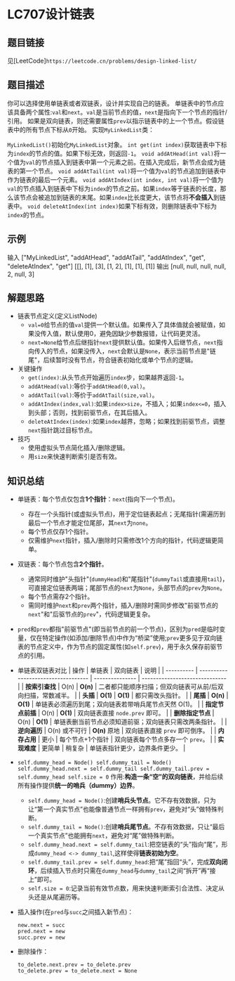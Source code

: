 # LC707设计链表

## 题目链接
见[LeetCode]`https://leetcode.cn/problems/design-linked-list/`

## 题目描述
你可以选择使用单链表或者双链表，设计并实现自己的链表。
单链表中的节点应该具备两个属性:`val`和`next`。`val`是当前节点的值，`next`是指向下一个节点的指针/引用。
如果是双向链表，则还需要属性`prev`以指示链表中的上一个节点。假设链表中的所有节点下标从`0`开始。
实现`MyLinkedList`类：

`MyLinkedList()`初始化`MyLinkedList`对象。
`int get(int index)`获取链表中下标为`index`的节点的值。如果下标无效，则返回`-1`。
`void addAtHead(int val)`将一个值为`val`的节点插入到链表中第一个元素之前。在插入完成后，新节点会成为链表的第一个节点。
`void addAtTail(int val)`将一个值为`val`的节点追加到链表中作为链表的最后一个元素。
`void addAtIndex(int index, int val)`将一个值为`val`的节点插入到链表中下标为`index`的节点之前。如果`index`等于链表的长度，那么该节点会被追加到链表的末尾。如果`index`比长度更大，该节点将**不会插入**到链表中。
`void deleteAtIndex(int index)`如果下标有效，则删除链表中下标为`index`的节点。

## 示例
输入
["MyLinkedList", "addAtHead", "addAtTail", "addAtIndex", "get", "deleteAtIndex", "get"]
[[], [1], [3], [1, 2], [1], [1], [1]]
输出
[null, null, null, null, 2, null, 3]

## 解题思路
 - 链表节点定义(定义ListNode)
    - `val=0`给节点的值`val`提供一个默认值。如果传入了具体值就会被赋值，如果没传入值，默认使用0，避免因缺少参数报错，让代码更灵活。
    - `next=None`给节点后继指针`next`提供默认值。如果传入后继节点，`next`指向传入的节点，如果没传入，`next`会默认是`None`，表示当前节点是"链尾"，后续暂时没有节点，符合链表初始化或单个节点的逻辑。
 - 关键操作
    - `get(index)`:从头节点开始遍历`index`步，如果越界返回`-1`。
    - `addAtHead(val)`:等价于`addAtHead(0,val)`。
    - `addAtTail(val)`:等价于`addAtTail(size,val)`。
    - `addAtIndex(index,val)`:如果`index>size`，不插入；如果`index<=0`，插入到头部；否则，找到前驱节点，在其后插入。
    - `deleteAtIndex(index)`:如果`index`越界，忽略；如果找到前驱节点，调整`next`指针跳过目标节点。
 - 技巧
    - 使用虚拟头节点简化插入/删除逻辑。
    - 用`size`来快速判断索引是否有效。

## 知识总结
 - 单链表：每个节点仅包含**1个指针**：`next`(指向下一个节点)。
    - 存在一个头指针(或虚拟头节点)，用于定位链表起点；无尾指针(需遍历到最后一个节点才能定位尾部，其`next`为`none`。
    - 每个节点仅存1个指针。
    - 仅需维护`next`指针，插入/删除时只需修改1个方向的指针，代码逻辑更简单。
 - 双链表：每个节点包含**2个指针**。
    - 通常同时维护"头指针"(`dummyHead`)和"尾指针"(`dummyTail`或直接用`tail`)，可直接定位链表两端；尾部节点的`next`为`None`，头部节点的`prev`为`None`。
    - 每个节点需存2个指针。
    - 需同时维护`next`和`prev`两个指针，插入/删除时需同步修改"前驱节点的`next`"和"后驱节点的`prev`"，代码逻辑更复杂。
 - `pred`和`prev`都指"前驱节点"(即当前节点的前一个节点)，区别为`pred`是临时变量，仅在特定操作(如添加/删除节点)中作为“桥梁”使用;`prev`更多见于双向链表的节点定义中，作为节点的固定属性(如`self.prev`)，用于永久保存前驱节点的引用。
 - 单链表双链表对比
   | 操作         | 单链表                         | 双向链表    | 说明                             |
   | ---------- | ----------------------------------- | --------------- | ------------------------------ |
   | **按索引查找**  | O(n)                                | **O(n)**        | 二者都只能顺序扫描；但双向链表可从前/后双向扫描，常数减半。 |
   | **头插**     | **O(1)**                            | **O(1)**        | 都只需改头指针。                       |
   | **尾插**     | **O(n)**                            | **O(1)**        | 单链表必须遍历到尾；双向链表若带哨兵尾节点天然 O(1)。  |
   | **指定节点前插** | O(n)                          | **O(1)** | 双向链表直接 `node.prev` 即可。         |
   | **删除指定节点** | O(n)                          | **O(1)** | 单链表删当前节点必须知道前驱；双向链表只需改两条指针。    |
   | **逆向遍历**   | O(n) 或不可行                    | **O(n)** 原地     | 双向链表直接 `prev` 即可倒序。            |
   | **内存占用**   | 更小                              | 每个节点+1个指针     | 双向链表每个节点多存一个 `prev`。           |
   | **实现难度**   | 更简单                             | 稍复杂             | 单链表指针更少，边界条件更少。                |

 - `self.dummy_head = Node()
   self.dummy_tail = Node()
   self.dummy_head.next = self.dummy_tail
   self.dummy_tail.prev = self.dummy_head
   self.size = 0`
   作用:**构造一条“空”的双向链表**，并给后续所有操作提供**统一的哨兵（dummy）边界**。
    - `self.dummy_head = Node()`:创建**哨兵头节点**。它不存有效数据，只为让“第一个真实节点”也能像普通节点一样拥有`prev`，避免对“头”做特殊判断。
    - `self.dummy_tail = Node()`:创建**哨兵尾节点**。不存有效数据，只让“最后一个真实节点”也能拥有`next`，避免对“尾”做特殊判断。
    - `self.dummy_head.next = self.dummy_tail`:把空链表的“头”指向“尾”，形成`dummy_head <-> dummy_tail`,这样使得**链表初始为空**。
    - `self.dummy_tail.prev = self.dummy_head`:把“尾”指回“头”，完成**双向闭环**，后续插入节点时只需在`dummy_head`与`dummy_tail`之间“拆开”再“接上”即可。
    - `self.size = 0`:记录当前有效节点数，用来快速判断索引合法性、决定从头还是从尾遍历等。
 - 插入操作(在`pred`与`succ`之间插入新节点)：
      ```new.prev = pred
      new.next = succ
      pred.next = new
      succ.prev = new
      ```
 - 删除操作：
      ```to_delete.prev.next = to_delete.next
      to_delete.next.prev = to_delete.prev
      to_delete.prev = to_delete.next = None
      ```
